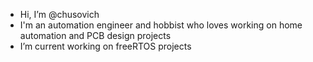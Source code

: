 - Hi, I’m @chusovich
- I'm an automation engineer and hobbist who loves working on home automation and PCB design projects
- I’m current working on freeRTOS projects

<!---
chusovich/chusovich is a ✨ special ✨ repository because its `README.md` (this file) appears on your GitHub profile.
You can click the Preview link to take a look at your changes.
--->
